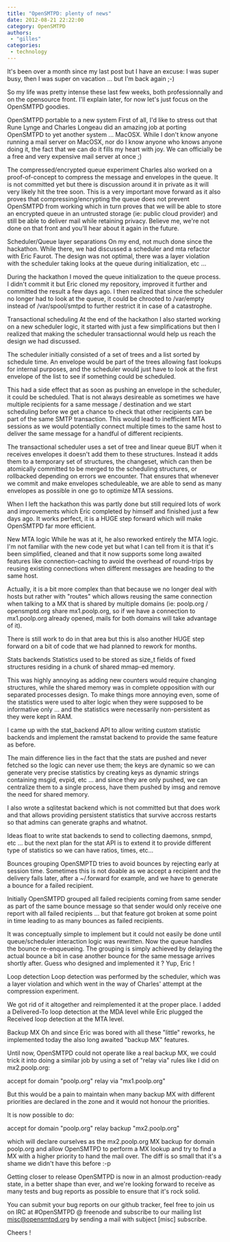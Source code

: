 ```yaml
---
title: "OpenSMTPD: plenty of news"
date: 2012-08-21 22:22:00
category: OpenSMTPD
authors:
 - "gilles"
categories:
 - technology
---
```


It's been over a month since my last post but I have an excuse: I was super busy, then I was super on vacation ... but I'm back again ;-)

So my life was pretty intense these last few weeks, both professionnally and on the opensource front. I'll explain later, for now let's just focus on the OpenSMTPD goodies.

OpenSMTPD portable to a new system First of all, I'd like to stress out that Rune Lynge and Charles Longeau did an amazing job at porting OpenSMTPD to yet another system ... MacOSX. While I don't know anyone running a mail server on MacOSX, nor do I know anyone who knows anyone doing it, the fact that we can do it fills my heart with joy. We can officially be a free and very expensive mail server at once ;)

The compressed/encrypted queue experiment Charles also worked on a proof-of-concept to compress the message and envelopes in the queue. It is not committed yet but there is discussion around it in private as it will very likely hit the tree soon. This is a very important move forward as it also proves that compressing/encrypting the queue does not prevent OpenSMTPD from working which in turn proves that we will be able to store an encrypted queue in an untrusted storage (ie: public cloud provider) and still be able to deliver mail while retaining privacy. Believe me, we're not done on that front and you'll hear about it again in the future.

Scheduler/Queue layer separations On my end, not much done since the hackathon. While there, we had discussed a scheduler and mta refactor with Eric Faurot. The design was not optimal, there was a layer violation with the scheduler taking looks at the queue during initialization, etc ...

During the hackathon I moved the queue initialization to the queue process. I didn't commit it but Eric cloned my repository, improved it further and committed the result a few days ago. I then realized that since the scheduler no longer had to look at the queue, it could be chrooted to /var/empty instead of /var/spool/smtpd to further restrict it in case of a catastrophe.

Transactional scheduling At the end of the hackathon I also started working on a new scheduler logic, it started with just a few simplifications but then I realized that making the scheduler transactionnal would help us reach the design we had discussed.

The scheduler initially consisted of a set of trees and a list sorted by schedule time. An envelope would be part of the trees allowing fast lookups for internal purposes, and the scheduler would just have to look at the first envelope of the list to see if something could be scheduled.

This had a side effect that as soon as pushing an envelope in the scheduler, it could be scheduled. That is not always desireable as sometimes we have multiple recipients for a same message / destination and we start scheduling before we get a chance to check that other recipients can be part of the same SMTP transaction. This would lead to inefficient MTA sessions as we would potentially connect multiple times to the same host to deliver the same message for a handful of different recipients.

The transactional scheduler uses a set of tree and linear queue BUT when it receives envelopes it doesn't add them to these structures. Instead it adds them to a temporary set of structures, the changeset, which can then be atomically committed to be merged to the scheduling structures, or rollbacked depending on errors we encounter. That ensures that whenever we commit and make envelopes scheduleable, we are able to send as many envelopes as possible in one go to optimize MTA sessions.

When I left the hackathon this was partly done but still required lots of work and improvements which Eric completed by himself and finished just a few days ago. It works perfect, it is a HUGE step forward which will make OpenSMTPD far more efficient.

New MTA logic While he was at it, he also reworked entirely the MTA logic. I'm not familiar with the new code yet but what I can tell from it is that it's been simplified, cleaned and that it now supports some long awaited features like connection-caching to avoid the overhead of round-trips by reusing existing connections when different messages are heading to the same host.

Actually, it is a bit more complex than that because we no longer deal with hosts but rather with "routes" which allows reusing the same connection when talking to a MX that is shared by multiple domains (ie: poolp.org / opensmptd.org share mx1.poolp.org, so if we have a connection to mx1.poolp.org already opened, mails for both domains will take advantage of it).

There is still work to do in that area but this is also another HUGE step forward on a bit of code that we had planned to rework for months.

Stats backends Statistics used to be stored as size_t fields of fixed structures residing in a chunk of shared mmap-ed memory.

This was highly annoying as adding new counters would require changing structures, while the shared memory was in complete opposition with our separated processes design. To make things more annoying even, some of the statistics were used to alter logic when they were supposed to be informative only ... and the statistics were necessarily non-persistent as they were kept in RAM.

I came up with the stat_backend API to allow writing custom statistic backends and implement the ramstat backend to provide the same feature as before.

The main difference lies in the fact that the stats are pushed and never fetched so the logic can never use them; the keys are dynamic so we can generate very precise statistics by creating keys as dynamic strings containing msgid, evpid, etc ... and since they are only pushed, we can centralize them to a single process, have them pushed by imsg and remove the need for shared memory.

I also wrote a sqlitestat backend which is not committed but that does work and that allows providing persistent statistics that survive accross restarts so that admins can generate graphs and whatnot.

Ideas float to write stat backends to send to collecting daemons, snmpd, etc ... but the next plan for the stat API is to extend it to provide different type of statistics so we can have ratios, times, etc...

Bounces grouping OpenSMPTD tries to avoid bounces by rejecting early at session time. Sometimes this is not doable as we accept a recipient and the delivery fails later, after a ~/.forward for example, and we have to generate a bounce for a failed recipient.

Initially OpenSMTPD grouped all failed recipients coming from same sender as part of the same bounce message so that sender would only receive one report with all failed recipients ... but that feature got broken at some point in time leading to as many bounces as failed recipients.

It was conceptually simple to implement but it could not easily be done until queue/scheduler interaction logic was rewritten. Now the queue handles the bounce re-enqueueing. The grouping is simply achieved by delaying the actual bounce a bit in case another bounce for the same message arrives shortly after. Guess who designed and implemented it ? Yup, Eric !

Loop detection Loop detection was performed by the scheduler, which was a layer violation and which went in the way of Charles' attempt at the compression experiment.

We got rid of it altogether and reimplemented it at the proper place. I added a Delivered-To loop detection at the MDA level while Eric plugged the Received loop detection at the MTA level.

Backup MX Oh and since Eric was bored with all these "little" reworks, he implemented today the also long awaited "backup MX" features.

Until now, OpenSMTPD could not operate like a real backup MX, we could trick it into doing a similar job by using a set of "relay via" rules like I did on mx2.poolp.org:

accept for domain "poolp.org" relay via "mx1.poolp.org"

But this would be a pain to maintain when many backup MX with different priorities are declared in the zone and it would not honour the priorities.

It is now possible to do:

accept for domain "poolp.org" relay backup "mx2.poolp.org"

which will declare ourselves as the mx2.poolp.org MX backup for domain poolp.org and allow OpenSMTPD to perform a MX lookup and try to find a MX with a higher priority to hand the mail over. The diff is so small that it's a shame we didn't have this before :-p

Getting closer to release OpenSMTPD is now in an almost production-ready state, in a better shape than ever, and we're looking forward to receive as many tests and bug reports as possible to ensure that it's rock solid.

You can submit your bug reports on our github tracker, feel free to join us on IRC at #OpenSMTPD @ freenode and subscribe to our mailing list misc@opensmtpd.org by sending a mail with subject [misc] subscribe.

Cheers !
